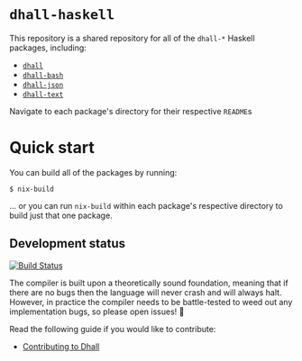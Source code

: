 # `dhall-haskell`

This repository is a shared repository for all of the `dhall-*` Haskell
packages, including:

* [`dhall`](./dhall)
* [`dhall-bash`](./dhall-bash)
* [`dhall-json`](./dhall-json)
* [`dhall-text`](./dhall-text)

Navigate to each package's directory for their respective `README`s

# Quick start

You can build all of the packages by running:

```
$ nix-build
```

... or you can run `nix-build` within each package's respective directory to
build just that one package.

## Development status

[![Build Status](https://travis-ci.org/dhall-lang/dhall-haskell.png)](https://travis-ci.org/dhall-lang/dhall-haskell)

The compiler is built upon a theoretically sound foundation, meaning that if
there are no bugs then the language will never crash and will always halt.
However, in practice the compiler needs to be battle-tested to weed out any
implementation bugs, so please open issues! 🙂

Read the following guide if you would like to contribute:

* [Contributing to Dhall](https://github.com/dhall-lang/dhall-lang/blob/master/.github/CONTRIBUTING.md)
